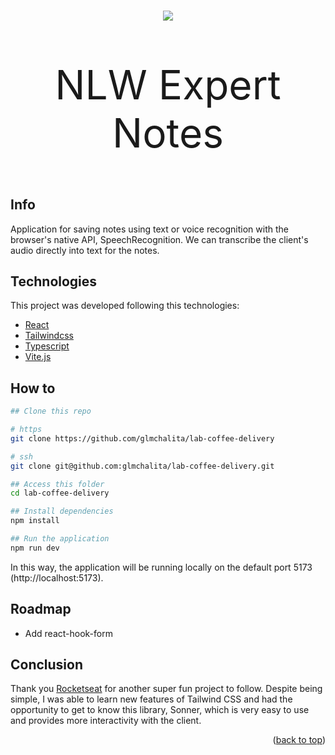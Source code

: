 <a name="readme-top"></a>

<h1 align="center">
  <img src="../media/images/nlw-expert-notes.png?raw=true">
</h1>

<p style="font-size: 64px" align="center">NLW Expert Notes</p>

## Info
Application for saving notes using text or voice recognition with the browser's native API, SpeechRecognition. We can transcribe the client's audio directly into text for the notes.

## Technologies

This project was developed following this technologies:

- [React](https://react.dev/)
- [Tailwindcss](https://tailwindcss.com/)
- [Typescript](https://www.typescriptlang.org/)
- [Vite.js](https://vitejs.dev/)

## How to

```bash
## Clone this repo

# https
git clone https://github.com/glmchalita/lab-coffee-delivery

# ssh
git clone git@github.com:glmchalita/lab-coffee-delivery.git

## Access this folder
cd lab-coffee-delivery

## Install dependencies
npm install

## Run the application
npm run dev
```

In this way, the application will be running locally on the default port 5173 (http://localhost:5173).

## Roadmap

- Add react-hook-form

## Conclusion

Thank you [Rocketseat](https://github.com/rocketseat-education) for another super fun project to follow. Despite being simple, I was able to learn new features of Tailwind CSS and had the opportunity to get to know this library, Sonner, which is very easy to use and provides more interactivity with the client.
<p align="right">(<a href="#readme-top">back to top</a>)</p>
